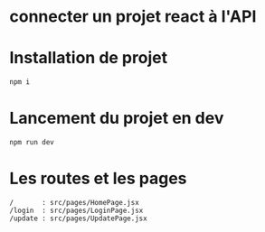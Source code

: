 # connecter un projet react à l'API

# Installation de projet

```bash
npm i
```

# Lancement du projet en dev

```bash
npm run dev
```

# Les routes et les pages

```
/       : src/pages/HomePage.jsx
/login  : src/pages/LoginPage.jsx
/update : src/pages/UpdatePage.jsx
```